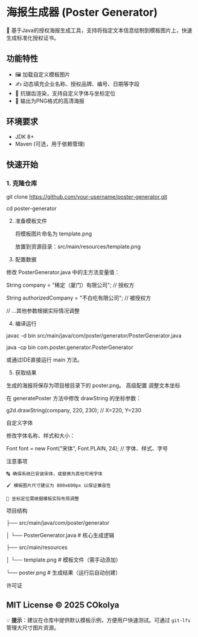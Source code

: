 # 海报生成器 (Poster Generator)

📌 基于Java的授权海报生成工具，支持将指定文本信息绘制到模板图片上，快速生成标准化授权证书。

## 功能特性

- 🖼️ 加载自定义模板图片
- ✍️ 动态填充企业名称、授权品牌、编号、日期等字段
- 🎨 抗锯齿渲染，支持自定义字体与坐标定位
- 📁 输出为PNG格式的高清海报

## 环境要求

- JDK 8+
- Maven (可选，用于依赖管理)

## 快速开始

### 1. 克隆仓库

git clone https://github.com/your-username/poster-generator.git

cd poster-generator

2. 准备模板文件

    将模板图片命名为 template.png

    放置到资源目录：src/main/resources/template.png

3. 配置数据

修改 PosterGenerator.java 中的主方法变量值：

String company = "稀定（厦门）有限公司";          // 授权方

String authorizedCompany = "不白吃有限公司";      // 被授权方

// ...其他参数根据实际情况调整

4. 编译运行
   
javac -d bin src/main/java/com/poster/generator/PosterGenerator.java

java -cp bin com.poster.generator.PosterGenerator

或通过IDE直接运行 main 方法。

5. 获取结果

生成的海报将保存为项目根目录下的 poster.png。
高级配置
调整文本坐标

在 generatePoster 方法中修改 drawString 的坐标参数：

g2d.drawString(company, 220, 230);  // X=220, Y=230

自定义字体

修改字体名称、样式和大小：

Font font = new Font("宋体", Font.PLAIN, 24);  // 字体、样式、字号

注意事项

    🔠 确保系统已安装宋体，或替换为其他可用字体

    🖌️ 模板图片尺寸建议为 800x600px 以保证兼容性

    📍 坐标定位需根据模板实际布局调整

项目结构

├── src/main/java/com/poster/generator

│   └── PosterGenerator.java       # 核心生成逻辑

├── src/main/resources

│   └── template.png               # 模板文件（需手动添加）

└── poster.png                      # 生成结果（运行后自动创建）

许可证

MIT License © 2025 COkoIya
---
💡 **提示**：建议在仓库中提供默认模板示例，方便用户快速测试。可通过 `git-lfs` 管理大尺寸图片资源。
